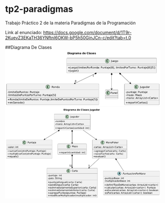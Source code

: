 # tp2-paradigmas
Trabajo Práctico 2 de la materia Paradigmas de la Programación

Link al enunciado: https://docs.google.com/document/d/1T9r-2KuevZ3EKaTH36YNftnI6OKW-bP5h50GinJCn-c/edit?tab=t.0

##Diagrama De Clases
![Diagrama1](diagramas/out/clases/clases/DiagramaDeClases.png)
![Diagrama1](diagramas/out/clases/jugador/DiagramaDeClases.png)